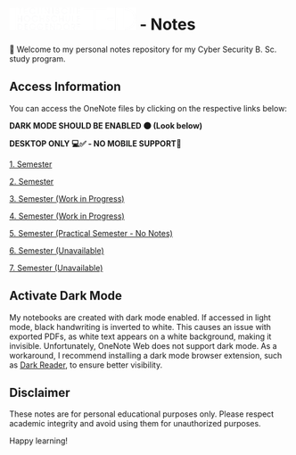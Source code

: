 # ![Logo](THD-Logo-big.png)   - Notes

👋 Welcome to my personal notes repository for my Cyber Security B. Sc. study program.

## Access Information

You can access the OneNote files by clicking on the respective links below:

**DARK MODE SHOULD BE ENABLED 🌑 (Look below)**

**DESKTOP ONLY 💻✅ - NO MOBILE SUPPORT📵**

[1. Semester](https://1drv.ms/o/c/b97b5fa10d3921cd/Eg-W69I0dCdAuOqOoy7aZxgBFo49WykjPEhxJh8zSCyyvA?e=Va4A0g)

[2. Semester](https://1drv.ms/o/c/b97b5fa10d3921cd/Emb_Zj_qncxMh4jhL80b0joBnxds55Sv1eut4YLyn6D-BQ?e=4A0AO5)

[3. Semester (Work in Progress)](https://1drv.ms/o/c/b97b5fa10d3921cd/EjrexhkIEfxCuQhbJK_piocBk_AZ0upD_w4cuIXRVcwyXQ?e=9PaQBY)

[4. Semester (Work in Progress)](https://1drv.ms/o/c/b97b5fa10d3921cd/Eo34QKI7nB1BuEK8diIEbTcBqt3wYQG4flCwvr_-T8yL1A?e=Q1zle5)

[5. Semester (Practical Semester - No Notes)]()

[6. Semester (Unavailable)]()

[7. Semester (Unavailable)]()


## Activate Dark Mode

My notebooks are created with dark mode enabled. If accessed in light mode, black handwriting is inverted to white. This causes an issue with exported PDFs, as white text appears on a white background, making it invisible. Unfortunately, OneNote Web does not support dark mode. As a workaround, I recommend installing a dark mode browser extension, such as [Dark Reader](https://darkreader.org/), to ensure better visibility.
     
## Disclaimer

These notes are for personal educational purposes only. Please respect academic integrity and avoid using them for unauthorized purposes.

Happy learning!
